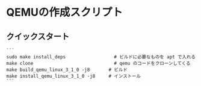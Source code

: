 # QEMUの作成スクリプト

## クイックスタート

    ```
    sudo make install_deps                  # ビルドに必要なものを apt で入れる
    make clone                              # qemu のコードをクローンしてくる
    make build_qemu_linux_3_1_0 -j8       # ビルド
    make install_qemu_linux_3_1_0 -j8     # インストール
    ```

